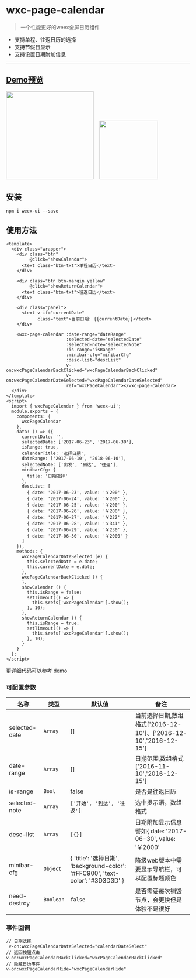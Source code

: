 # wxc-page-calendar 

> 一个性能更好的weex全屏日历组件

- 支持单程、往返日历的选择
- 支持节假日显示
- 支持设置日期附加信息

-----

## [Demo预览](https://h5.m.taobao.com/trip/wxc-page-calendar/index.html?_wx_tpl=https%3A%2F%2Fh5.m.taobao.com%2Ftrip%2Fwxc-page-calendar%2Fdemo%2Findex.native-min.js)
<img src="https://gw.alipayobjects.com/zos/rmsportal/adMndOsBWDDRjlFuWuHx.gif" width="240"/>&nbsp;&nbsp;&nbsp;&nbsp;<img src="http://gtms03.alicdn.com/tfs/TB1jQLWSpXXXXaFXVXXXXXXXXXX-200-200.png" width="160"/>

## 安装

```
npm i weex-ui --save
```

## 使用方法

```             
<template>
  <div class="wrapper">
    <div class="btn"
         @click="showCalendar">
      <text class="btn-txt">单程日历</text>
    </div>

    <div class="btn btn-margin yellow"
         @click="showReturnCalendar">
      <text class="btn-txt">往返日历</text>
    </div>

    <div class="panel">
      <text v-if="currentDate"
            class="text">当前日期: {{currentDate}}</text>
    </div>

    <wxc-page-calendar :date-range="dateRange"
                       :selected-date="selectedDate"
                       :selected-note="selectedNote"
                       :is-range="isRange"
                       :minibar-cfg="minibarCfg"
                       :desc-list="descList"
                       v-on:wxcPageCalendarBackClicked="wxcPageCalendarBackClicked"
                       v-on:wxcPageCalendarDateSelected="wxcPageCalendarDateSelected"
                       ref="wxcPageCalendar"></wxc-page-calendar>
  </div>
</template>
<script>
  import { wxcPageCalendar } from 'weex-ui';
  module.exports = {
    components: {
      wxcPageCalendar
    },
    data: () => ({
      currentDate: '',
      selectedDate: ['2017-06-23', '2017-06-30'],
      isRange: true,
      calendarTitle: '选择日期',
      dateRange: ['2017-06-10', '2018-06-10'],
      selectedNote: ['出发', '到达', '往返'],
      minibarCfg: {
        title: '日期选择'
      },
      descList: [
        { date: '2017-06-23', value: '￥200' },
        { date: '2017-06-24', value: '￥200' },
        { date: '2017-06-25', value: '￥200' },
        { date: '2017-06-26', value: '￥200' },
        { date: '2017-06-27', value: '￥222' },
        { date: '2017-06-28', value: '￥341' },
        { date: '2017-06-29', value: '￥230' },
        { date: '2017-06-30', value: '￥2000' }
      ]
    }),
    methods: {
      wxcPageCalendarDateSelected (e) {
        this.selectedDate = e.date;
        this.currentDate = e.date;
      },
      wxcPageCalendarBackClicked () {
      },
      showCalendar () {
        this.isRange = false;
        setTimeout(() => {
          this.$refs['wxcPageCalendar'].show();
        }, 10);
      },
      showReturnCalendar () {
        this.isRange = true;
        setTimeout(() => {
          this.$refs['wxcPageCalendar'].show();
        }, 10);
      }
    }
  };
</script>

```

更详细代码可以参考 [demo](https://github.com/alibaba/weex-ui/blob/master/example/page-calendar/index.vue)


### 可配置参数

| 名称      | 类型     | 默认值   | 备注  |
|-------------|------------|--------|-----|
| selected-date | `Array` | [] | 当前选择日期,数组格式['2016-12-10']、['2016-12-10','2016-12-15']  |
| date-range | `Array` | [] | 日期范围,数组格式['2016-11-10','2016-12-15']  |
| is-range | `Bool` | false | 是否是往返日历  |
| selected-note | `Array` | `['开始', '到达', '往返']` | 选中提示语，数组格式 |
| desc-list | `Array` | `[{}]` | 日期附加显示信息譬如{ date: '2017-06-30', value: '￥2000'|
| minibar-cfg | `Object` | { 'title': '选择日期', 'background-color': '#FFC900', 'text-color': '#3D3D3D' } | 降级web版本中需要显示导航栏，可以配置标题颜色|
| need-destroy | `Boolean` | `false` | 是否需要每次销毁节点，会更快但是体验不是很好 |


### 事件回调

```
// 日期选择
 v-on:wxcPageCalendarDateSelected="calendarDateSelect"  
// 返回按钮点击
v-on:wxcPageCalendarBackClicked="wxcPageCalendarBackClicked"  
// 隐藏日历事件
v-on:wxcPageCalendarHide="wxcPageCalendarHide"
```


